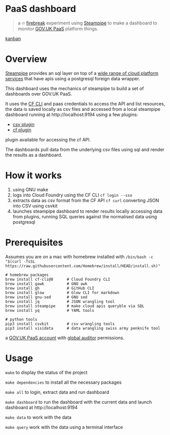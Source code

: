 
# PaaS dashboard

> a 🔥 [firebreak](https://insidegovuk.blog.gov.uk/2018/05/03/firebreaks-on-gov-uk/) experiment using [Steampipe](https://steampipe.io/) to make a dashboard to monitor [GOV.UK PaaS](https://cloud.service.gov.uk) platform things.

[kanban](https://github.com/pauldougan/paas-steampipe-dashboard/projects/1)

# Overview

[Steampipe](https://steampipe.io) provides an sql layer on top of a [wide range of cloud platform services](https://hub.steampipe.io/plugins) that have apis using a postgresql foreign data wrapper. 

This dashboard uses the mechanics of steampipe to build a set of dashboards over GOV.UK PaaS.

It uses the [CF CLI](https://github.com/cloudfoundry/cli) and paas credentials to access the API and list resources, 
the data is saved locally as csv files and accessed from a local steampipe dashboard running at http://localhost:9194
using a few plugins:
- [csv plugin](https://hub.steampipe.io/plugins/turbot/csv) 
- [cf plugin](https://github.com/SvenTo/steampipe-plugin-cf)
  
plugin available for accessing the cf API.

The dashboards pull data from the underlying csv files using sql and render the results as a dashboard.

# How it works

1. using GNU make
2. logs into Cloud Foundry using the CF CLI `cf login --sso`
3. extracts data as csv format from the CF API `cf curl` converting JSON into CSV using csvkit
4. launches steampipe dashboard to render results locally accessing data from plugins, running SQL queries against the normalised data using postgresql


# Prerequisites

Assumes you are on a mac with homebrew installed with `/bin/bash -c "$(curl -fsSL https://raw.githubusercontent.com/Homebrew/install/HEAD/install.sh)"`

```
# homebrew packages
brew install cf-cli@8      # Cloud Foundry CLI
brew install gawk          # GNU awk
brew install gh            # GitHub CLI
brew install glow          # Glow CLI for markdown 
brew install gnu-sed       # GNU sed
brew install jq            # JSON wrangling tool
brew install steampipe     # make cloud apis queryble via SQL 
brew install yq            # YAML tools

# python tools
pip3 install csvkit        # csv wrangling tools
pip3 install visidata      # data wrangling swiss army penknife tool
```

a [GOV.UK PaaS account](https://cloud.service.gov.uk) with [global auditor](https://docs.cloudfoundry.org/concepts/roles.html#permissions) permissions.

# Usage

`make` to display the status of the project

`make dependencies` to install all the necessary packages

`make all` to login, extract data and run dashboard

`make dashboard` to run the dashboard with the current data and launch dashboard at http://localhost:9194

`make data` to work with the data

`make query` work with the data using a terminal interface

